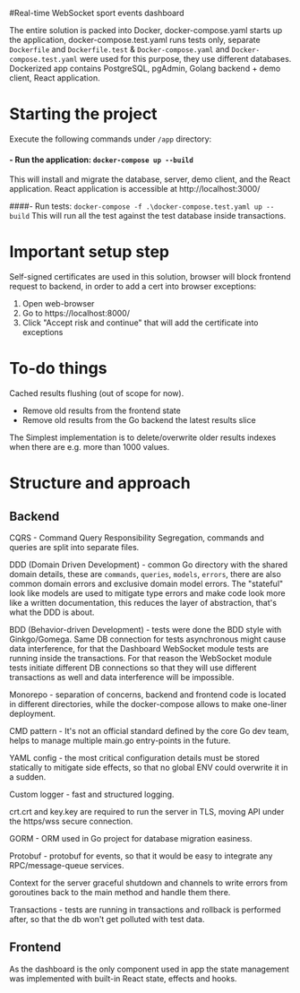 #Real-time WebSocket sport events dashboard

The entire solution is packed into Docker, docker-compose.yaml starts up the application, docker-compose.test.yaml runs tests only, separate `Dockerfile` and `Dockerfile.test` & `Docker-compose.yaml` and `Docker-compose.test.yaml` were used for this purpose, they use different databases. Dockerized app contains PostgreSQL, pgAdmin, Golang backend + demo client, React application. 

# Starting the project

Execute the following commands under `/app` directory:

#### - Run the application: `docker-compose up --build`
This will install and migrate the database, server, demo client, and the React application.
React application is accessible at http://localhost:3000/

####- Run tests: `docker-compose -f .\docker-compose.test.yaml up --build`
This will run all the test against the test database inside transactions.

# Important setup step

Self-signed certificates are used in this solution, browser will block frontend request to backend, in order to add a cert into browser exceptions:
1) Open web-browser
2) Go to https://localhost:8000/
3) Click "Accept risk and continue" that will add the certificate into exceptions

# To-do things
Cached results flushing (out of scope for now).
* Remove old results from the frontend state
* Remove old results from the Go backend the latest results slice

The Simplest implementation is to delete/overwrite older results indexes when there are e.g. more than 1000 values.

# Structure and approach
## Backend

CQRS - Command Query Responsibility Segregation, commands and queries are split into separate files.

DDD (Domain Driven Development) - common Go directory with the shared domain details, these are `commands`, `queries`, `models`, `errors`, there are also common domain errors and exclusive domain model errors.
The "stateful" look like models are used to mitigate type errors and make code look more like a written documentation, this reduces the layer of abstraction, that's what the DDD is about.

BDD (Behavior-driven Development) - tests were done the BDD style with Ginkgo/Gomega.
Same DB connection for tests asynchronous might cause data interference, for that the Dashboard WebSocket module tests are running inside the transactions. For that reason the WebSocket module tests initiate different DB connections so that they will use different transactions as well and data interference will be impossible.

Monorepo - separation of concerns, backend and frontend code is located in different directories, while the docker-compose allows to make one-liner deployment.

CMD pattern - It's not an official standard defined by the core Go dev team, helps to manage multiple main.go entry-points in the future.

YAML config - the most critical configuration details must be stored statically to mitigate side effects, so that no global ENV could overwrite it in a sudden.

Custom logger - fast and structured logging. 

crt.crt and key.key are required to run the server in TLS, moving API under the https/wss secure connection.

GORM - ORM used in Go project for database migration easiness. 

Protobuf - protobuf for events, so that it would be easy to integrate any RPC/message-queue services.

Context for the server graceful shutdown and channels to write errors from goroutines back to the main method and handle them there.

Transactions - tests are running in transactions and rollback is performed after, so that the db won't get polluted with test data.

## Frontend

As the dashboard is the only component used in app the state management was implemented with built-in React state, effects and hooks.

